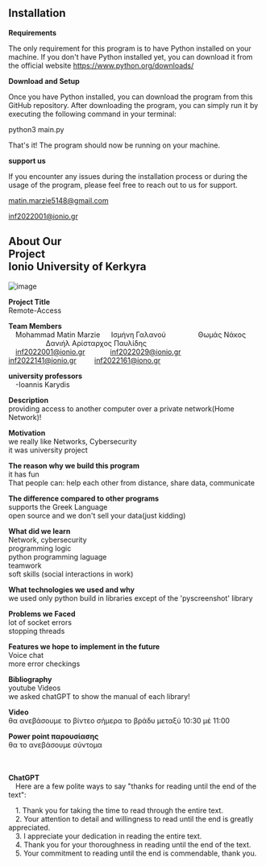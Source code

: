 ## **Installation**

**Requirements**

The only requirement for this program is to have Python installed on your machine. If you don't have Python installed yet, you can download it from the official website https://www.python.org/downloads/

**Download and Setup**

Once you have Python installed, you can download the program from this GitHub repository. After downloading the program, you can simply run it by executing the following command in your terminal:

python3 main.py

That's it! The program should now be running on your machine.


**support us**

If you encounter any issues during the installation process or during the usage of the program, please feel free to reach out to us for support.

matin.marzie5148@gmail.com

inf2022001@ionio.gr


## **About Our Project**&emsp;&emsp;&emsp;&emsp;&emsp;&emsp;&emsp;&emsp;&emsp;&emsp;&emsp;&emsp;&emsp;&emsp;&emsp;&emsp;&emsp;&emsp;&emsp;&emsp;**Ionio University of Kerkyra**

![image](https://github.com/Matin-Marzie/Remote-access/assets/116279956/f2883163-10d5-4d96-aa8a-a33045fdb67e)


**Project Title**<br>
Remote-Access

**Team Members**<br>
&emsp;Mohammad Matin Marzie &emsp; Ισμήνη Γαλανού &emsp;&emsp;&emsp;&emsp; Θωμάς Νάκος &emsp;&emsp;&emsp;&emsp;&emsp; Δανιήλ Αρίσταρχος Παυλίδης<br>
&emsp;inf2022001@ionio.gr &emsp;&emsp;&emsp;   inf2022029@ionio.gr &emsp;&emsp; inf2022141@ionio.gr &emsp;&emsp; inf2022161@iono.gr

**university professors**<br>
&emsp;-Ioannis Karydis<br>


**Description**<br>
providing access to another computer over a private network(Home Network)!<br>

**Motivation**<br>
we really like Networks, Cybersecurity<br>
it was university project<br>
	
**The reason why we build this program**<br>
it has fun<br>
That people can: help each other from distance, share data, communicate<br>
		
**The difference compared to other programs**<br>
supports the Greek Language<br>
open source and we don't sell your data(just kidding)<br>

**What did we learn**<br>
Network, cybersecurity<br>
programming logic<br>
python programming laguage<br>
teamwork<br>
soft skills (social interactions in work)<br>


**What technologies we used and why**<br>
we used only python build in libraries except of the 'pyscreenshot' library<br>

**Problems we Faced**<br>
lot of socket errors<br>
stopping threads<br>

**Features we hope to implement in the future**<br>
Voice chat<br>
more error checkings<br>

**Bibliography**<br>
youtube Videos<br>
we asked chatGPT to show the manual of each library!<br>

**Video**<br>
θα ανεβάσουμε το βίντεο σήμερα το βράδυ μεταξύ 10:30 μέ 11:00<br>

**Power point παρουσίασης**<br>
θα το ανεβάσουμε σύντομα<br>

<br><br>
**ChatGPT**<br>
&emsp;Here are a few polite ways to say "thanks for reading until the end of the text":<br>

&emsp;1. Thank you for taking the time to read through the entire text.<br>
&emsp;2. Your attention to detail and willingness to read until the end is greatly appreciated.<br>
&emsp;3. I appreciate your dedication in reading the entire text.<br>
&emsp;4. Thank you for your thoroughness in reading until the end of the text.<br>
&emsp;5. Your commitment to reading until the end is commendable, thank you.<br>

